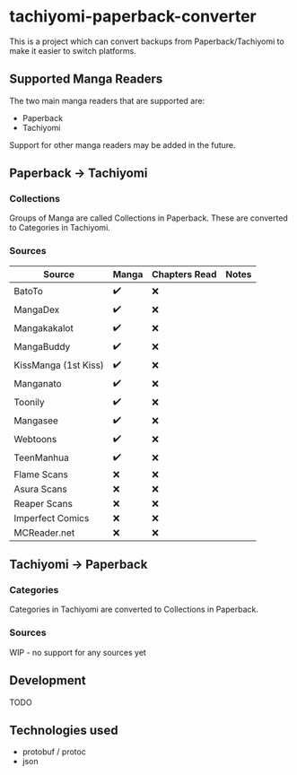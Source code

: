# tachiyomi-paperback-converter

This is a project which can convert backups from Paperback/Tachiyomi to make it easier to switch platforms.

## Supported Manga Readers

The two main manga readers that are supported are:

- Paperback
- Tachiyomi

Support for other manga readers may be added in the future.

## Paperback -> Tachiyomi

### Collections

Groups of Manga are called Collections in Paperback. These are converted to Categories in Tachiyomi.

### Sources

| Source               | Manga | Chapters Read | Notes |
| -------------------- | ----- | ------------- | ----- |
| BatoTo               | ✔️     | ❌             |       |
| MangaDex             | ✔️     | ❌             |       |
| Mangakakalot         | ✔️     | ❌             |       |
| MangaBuddy           | ✔️     | ❌             |       |
| KissManga (1st Kiss) | ✔️     | ❌             |       |
| Manganato            | ✔️     | ❌             |       |
| Toonily              | ✔️     | ❌             |       |
| Mangasee             | ✔️     | ❌             |       |
| Webtoons             | ✔️     | ❌             |       |
| TeenManhua           | ✔️     | ❌             |       |
| Flame Scans          | ❌     | ❌             |       |
| Asura Scans          | ❌     | ❌             |       |
| Reaper Scans         | ❌     | ❌             |       |
| Imperfect Comics     | ❌     | ❌             |       |
| MCReader.net         | ❌     | ❌             |       |

## Tachiyomi -> Paperback

### Categories

Categories in Tachiyomi are converted to Collections in Paperback.

### Sources

WIP - no support for any sources yet

## Development

TODO

## Technologies used

- protobuf / protoc
- json
